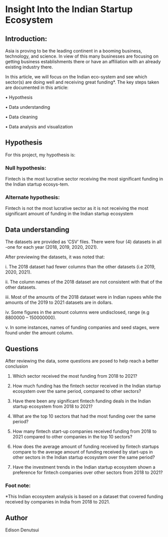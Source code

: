 # Insight Into the Indian Startup Ecosystem

## Introduction:

Asia is proving to be the leading continent in a booming business, technology, and science. In view of this many businesses are focusing on getting business establishments there or have an affiliation with an already existing industry there. 

In this article, we will focus on the Indian eco-system and see which sector(s) are doing well and receiving great funding*. The key steps taken are documented in this article:

•	Hypothesis

•	Data understanding

•	Data cleaning

•	Data analysis and visualization

## Hypothesis

For this project, my hypothesis is:

### Null hypothesis:

Fintech is the most lucrative sector receiving the most significant funding in the Indian startup ecosys-tem.

### Alternate hypothesis:

Fintech is not the most lucrative sector as it is not receiving the most significant amount of funding in the Indian startup ecosystem

## Data understanding

The datasets are provided as ‘CSV’ files. There were four (4) datasets in all -one for each year (2018, 2019, 2020, 2021).

After previewing the datasets, it was noted that:

i.	The 2018 dataset had fewer columns than the other datasets (i.e 2019, 2020, 2021).

ii.	The column names of the 2018 dataset are not consistent with that of the other datasets.

iii. Most of the amounts of the 2018 dataset were in Indian rupees while the amounts of the 2019 to 2021 datasets are in dollars.

iv.	Some figures in the amount columns were undisclosed, range (e.g 8800000 – 150000000).

v.	In some instances, names of funding companies and seed stages, were found under the amount column.

## Questions

After reviewing the data, some questions are posed to help reach a better conclusion

1. Which sector received the most funding from 2018 to 2021?

2. How much funding has the fintech sector received in the Indian startup ecosystem over the same period, compared to other sectors?

3. Have there been any significant fintech funding deals in the Indian startup ecosystem from 2018 to 2021?

4. What are the top 10 sectors that had the most funding over the same period?

5. How many fintech start-up companies received funding from 2018 to 2021 compared to other companies in the top 10 sectors?

6. How does the average amount of funding received by fintech startups compare to the average amount of funding received by start-ups in other sectors in the Indian startup ecosystem over the same period?

7. Have the investment trends in the Indian startup ecosystem shown a preference for fintech companies over other sectors from 2018 to 2021? 



### Foot note:
*This Indian ecosystem analysis is based on a dataset that covered funding received by companies in India from 2018 to 2021.

## Author
Edison Denutsui